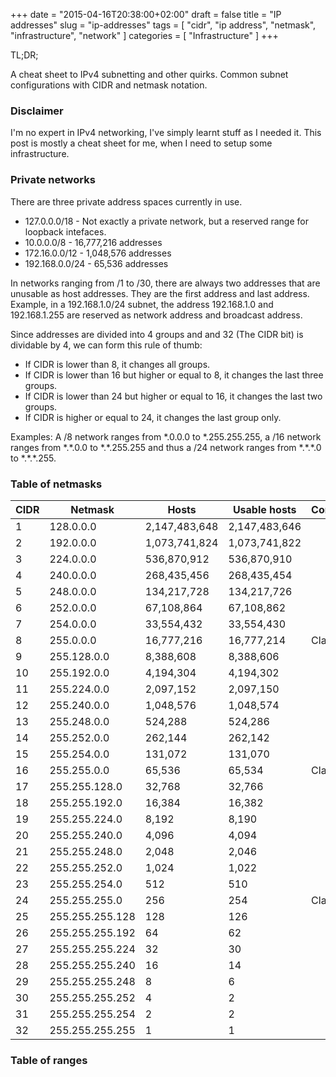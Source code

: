 +++
date = "2015-04-16T20:38:00+02:00"
draft = false
title = "IP addresses"
slug = "ip-addresses"
tags = [ "cidr", "ip address", "netmask", "infrastructure", "network" ]
categories = [ "Infrastructure" ]
+++

TL;DR;

A cheat sheet to IPv4 subnetting and other quirks. Common subnet configurations
with CIDR and netmask notation.

<!--more-->

### Disclaimer

I'm no expert in IPv4 networking, I've simply learnt stuff as I needed it. This
post is mostly a cheat sheet for me, when I need to setup some infrastructure.

### Private networks

There are three private address spaces currently in use.

* 127.0.0.0/18 - Not exactly a private network, but a reserved range for
  loopback intefaces.
* 10.0.0.0/8 - 16,777,216 addresses
* 172.16.0.0/12 - 1,048,576 addresses
* 192.168.0.0/24 - 65,536 addresses

In networks ranging from /1 to /30, there are always two addresses that are
unusable as host addresses. They are the first address and last address.
Example, in a 192.168.1.0/24 subnet, the address 192.168.1.0 and 192.168.1.255
are reserved as network address and broadcast address.

Since addresses are divided into 4 groups and and 32 (The CIDR bit) is dividable
by 4, we can form this rule of thumb:

* If CIDR is lower than 8, it changes all groups.
* If CIDR is lower than 16 but higher or equal to 8, it changes the last three
  groups.
* If CIDR is lower than 24 but higher or equal to 16, it changes the last two
  groups.
* If CIDR is higher or equal to 24, it changes the last group only.

Examples: A /8 network ranges from \*.0.0.0 to \*.255.255.255, a /16 network
ranges from \*.\*.0.0 to \*.\*.255.255 and thus a /24 network ranges from
\*.\*.\*.0 to \*.\*.\*.255.

### Table of netmasks

<table class="table table-condensed">
    <thead>
        <tr>
            <th>CIDR</th>
            <th>Netmask</th>
            <th>Hosts</th>
            <th>Usable hosts</th>
            <th>Comments</th>
        </tr>
    </thead>
    <tbody>
        <tr>
            <td>1</td>
            <td>128.0.0.0</td>
            <td>2,147,483,648</td>
            <td>2,147,483,646</td>
            <td></td>
        </tr>
        <tr>
            <td>2</td>
            <td>192.0.0.0</td>
            <td>1,073,741,824</td>
            <td>1,073,741,822</td>
            <td></td>
        </tr>
        <tr>
            <td>3</td>
            <td>224.0.0.0</td>
            <td>536,870,912</td>
            <td>536,870,910</td>
            <td></td>
        </tr>
        <tr>
            <td>4</td>
            <td>240.0.0.0</td>
            <td>268,435,456</td>
            <td>268,435,454</td>
            <td></td>
        </tr>
        <tr>
            <td>5</td>
            <td>248.0.0.0</td>
            <td>134,217,728</td>
            <td>134,217,726</td>
            <td></td>
        </tr>
        <tr>
            <td>6</td>
            <td>252.0.0.0</td>
            <td>67,108,864</td>
            <td>67,108,862</td>
            <td></td>
        </tr>
        <tr>
            <td>7</td>
            <td>254.0.0.0</td>
            <td>33,554,432</td>
            <td>33,554,430</td>
            <td></td>
        </tr>
        <tr>
            <td>8</td>
            <td>255.0.0.0</td>
            <td>16,777,216</td>
            <td>16,777,214</td>
            <td>Class A</td>
        </tr>
        <tr>
            <td>9</td>
            <td>255.128.0.0</td>
            <td>8,388,608</td>
            <td>8,388,606</td>
            <td></td>
        </tr>
        <tr>
            <td>10</td>
            <td>255.192.0.0</td>
            <td>4,194,304</td>
            <td>4,194,302</td>
            <td></td>
        </tr>
        <tr>
            <td>11</td>
            <td>255.224.0.0</td>
            <td>2,097,152</td>
            <td>2,097,150</td>
            <td></td>
        </tr>
        <tr>
            <td>12</td>
            <td>255.240.0.0</td>
            <td>1,048,576</td>
            <td>1,048,574</td>
            <td></td>
        </tr>
        <tr>
            <td>13</td>
            <td>255.248.0.0</td>
            <td>524,288</td>
            <td>524,286</td>
            <td></td>
        </tr>
        <tr>
            <td>14</td>
            <td>255.252.0.0</td>
            <td>262,144</td>
            <td>262,142</td>
            <td></td>
        </tr>
        <tr>
            <td>15</td>
            <td>255.254.0.0</td>
            <td>131,072</td>
            <td>131,070</td>
            <td></td>
        </tr>
        <tr>
            <td>16</td>
            <td>255.255.0.0</td>
            <td>65,536</td>
            <td>65,534</td>
            <td>Class B</td>
        </tr>
        <tr>
            <td>17</td>
            <td>255.255.128.0</td>
            <td>32,768</td>
            <td>32,766</td>
            <td></td>
        </tr>
        <tr>
            <td>18</td>
            <td>255.255.192.0</td>
            <td>16,384</td>
            <td>16,382</td>
            <td></td>
        </tr>
        <tr>
            <td>19</td>
            <td>255.255.224.0</td>
            <td>8,192</td>
            <td>8,190</td>
            <td></td>
        </tr>
        <tr>
            <td>20</td>
            <td>255.255.240.0</td>
            <td>4,096</td>
            <td>4,094</td>
            <td></td>
        </tr>
        <tr>
            <td>21</td>
            <td>255.255.248.0</td>
            <td>2,048</td>
            <td>2,046</td>
            <td></td>
        </tr>
        <tr>
            <td>22</td>
            <td>255.255.252.0</td>
            <td>1,024</td>
            <td>1,022</td>
            <td></td>
        </tr>
        <tr>
            <td>23</td>
            <td>255.255.254.0</td>
            <td>512</td>
            <td>510</td>
            <td></td>
        </tr>
        <tr>
            <td>24</td>
            <td>255.255.255.0</td>
            <td>256</td>
            <td>254</td>
            <td>Class C</td>
        </tr>
        <tr>
            <td>25</td>
            <td>255.255.255.128</td>
            <td>128</td>
            <td>126</td>
            <td></td>
        </tr>
        <tr>
            <td>26</td>
            <td>255.255.255.192</td>
            <td>64</td>
            <td>62</td>
            <td></td>
        </tr>
        <tr>
            <td>27</td>
            <td>255.255.255.224</td>
            <td>32</td>
            <td>30</td>
            <td></td>
        </tr>
        <tr>
            <td>28</td>
            <td>255.255.255.240</td>
            <td>16</td>
            <td>14</td>
            <td></td>
        </tr>
        <tr>
            <td>29</td>
            <td>255.255.255.248</td>
            <td>8</td>
            <td>6</td>
            <td></td>
        </tr>
        <tr>
            <td>30</td>
            <td>255.255.255.252</td>
            <td>4</td>
            <td>2</td>
            <td></td>
        </tr>
        <tr>
            <td>31</td>
            <td>255.255.255.254</td>
            <td>2</td>
            <td>2</td>
            <td></td>
        </tr>
        <tr>
            <td>32</td>
            <td>255.255.255.255</td>
            <td>1</td>
            <td>1</td>
            <td></td>
        </tr>
    </tbody>
</table>

### Table of ranges